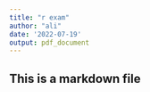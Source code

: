 ```yaml
---
title: "r exam"
author: "ali"
date: '2022-07-19'
output: pdf_document
---
```

## This is a markdown file